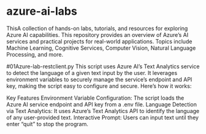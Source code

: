 # azure-ai-labs
ThisA collection of hands-on labs, tutorials, and resources for exploring Azure AI capabilities. This repository provides an overview of Azure’s AI services and practical projects for real-world applications. Topics include Machine Learning, Cognitive Services, Computer Vision, Natural Language Processing, and more.

#01Azure-lab-restclient.py
This script uses Azure AI’s Text Analytics service to detect the language of a given text input by the user. It leverages environment variables to securely manage the service’s endpoint and API key, making the script easy to configure and secure. Here’s how it works:

Key Features
Environment Variable Configuration: The script loads the Azure AI service endpoint and API key from a .env file.
Language Detection via Text Analytics: It uses Azure’s Text Analytics API to identify the language of any user-provided text.
Interactive Prompt: Users can input text until they enter “quit” to stop the program.

